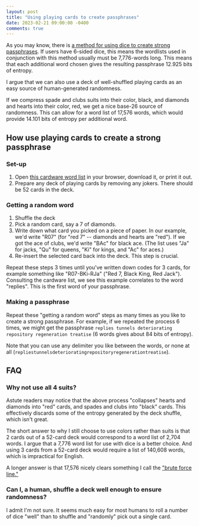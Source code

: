```yaml
---
layout: post
title: "Using playing cards to create passphrases"
date: 2023-02-21 09:00:00 -0400
comments: true
---
```


As you may know, there is [a method for using dice to create strong passphrases](https://www.eff.org/dice). If users have 6-sided dice, this means the wordlists used in conjunction with this method usually must be 7,776-words long. This means that each additional word chosen gives the resulting passphrase 12.925 bits of entropy. 

I argue that we can also use a deck of well-shuffled playing cards as an easy source of human-generated randomness.

If we compress spade and clubs suits into their color, black, and diamonds and hearts into their color, red, we get a nice base-26 source of randomness. This can allow for a word list of 17,576 words, which would provide 14.101 bits of entropy per additional word.

## How use playing cards to create a strong passphrase

### Set-up
1. Open [this cardware word list](https://raw.githubusercontent.com/sts10/generated-wordlists/main/lists/experimental/cardware.txt) in your browser, download it, or print it out.
2. Prepare any deck of playing cards by removing any jokers. There should be 52 cards in the deck.

### Getting a random word
1. Shuffle the deck
2. Pick a random card, say a 7 of diamonds. 
3. Write down what card you picked on a piece of paper. In our example, we'd write "R07" (for "red 7" -- diamonds and hearts are "red"). If we got the ace of clubs, we'd write "BAc" for black ace. (The list uses "Ja" for jacks, "Qu" for queens, "Ki" for kings, and "Ac" for aces.)
4. Re-insert the selected card back into the deck. This step is crucial.

Repeat these steps 3 times until you've written down codes for 3 cards, for example something like "R07-BKi-RJa" ("Red 7, Black King, Red Jack"). Consulting the cardware list, we see this example correlates to the word "replies". This is the first word of your passphrase. 

### Making a passphrase
Repeat these "getting a random word" steps as many times as you like to create a strong passphrase. For example, if we repeated the process 6 times, we might get the passphrase `replies tunnels deteriorating repository regeneration treatise` (6 words gives about 84 bits of entropy). 

Note that you can use any delimiter you like between the words, or none at all (`repliestunnelsdeterioratingrepositoryregenerationtreatise`). 

## FAQ

### Why not use all 4 suits? 

Astute readers may notice that the above process "collapses" hearts and diamonds into "red" cards, and spades and clubs into "black" cards. This effectively discards some of the entropy generated by the deck shuffle, which isn't great. 

The short answer to why I still choose to use colors rather than suits is that 2 cards out of a 52-card deck would correspond to a word list of 2,704 words. I argue that a 7,776 word list for use with dice is a better choice. And using 3 cards from a 52-card deck would require a list of 140,608 words, which is impractical for English.

A longer answer is that 17,576 nicely clears something I call the ["brute force line."](https://github.com/sts10/tidy#the-brute-force-line)

### Can I, a human, shuffle a deck well enough to ensure randomness?

I admit I'm not sure. It seems much easy for most humans to roll a number of dice "well" than to shuffle and "randomly" pick out a single card.
